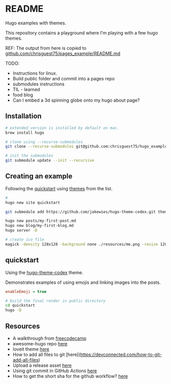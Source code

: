 # README

Hugo examples with themes.  

This repository contains a playground where I'm playing with a few hugo themes.  

REF: The output from here is copied to [github.com/chrisguest75/pages_example/README.md](https://github.com/chrisguest75/pages_example/blob/main/README.md)  

TODO:  

* Instructions for linux.
* Build public folder and commit into a pages repo
* submodules instructions
* TIL - learned
* food blog
* Can I embed a 3d spinning globe onto my hugo about page?  

## Installation

```sh
# extended version is installed by default on mac.
brew install hugo

# clone using --recurse-submodules 
git clone --recurse-submodules git@github.com:chrisguest75/hugo_examples.git

# init the submodules
git submodule update --init --recursive
```

## Creating an example

Following the [quickstart](https://gohugo.io/getting-started/quick-start/) using [themes](https://themes.gohugo.io/) from the list.  

```sh
#  
hugo new site quickstart

git submodule add https://github.com/jakewies/hugo-theme-codex.git themes/hugo-theme-codex

hugo new posts/my-first-post.md 
hugo new blog/my-first-blog.md         
hugo server -D
```

```sh
# create ico file
magick -density 128x128 -background none ./resources/me.png -resize 128x128 ./resources/favicon.ico
```

## quickstart

Using the [hugo-theme-codex](https://themes.gohugo.io/themes/hugo-theme-codex/) theme.  

Demonstrates examples of using emojis and linking images into the posts.  

```ini
enableEmoji = true
```

```sh
# build the final render in public directory 
cd quickstart
hugo -D
```

## Resources

* A walkthrough from [freecodecamp](https://www.freecodecamp.org/news/your-first-hugo-blog-a-practical-guide/)
* awesome-hugo repo [here](https://github.com/theNewDynamic/awesome-hugo)
* loveit theme [here](https://hugoloveit.com/)  
* How to add all files to git [here[(https://devconnected.com/how-to-git-add-all-files)  
* Upload a release asset [here](https://github.com/actions/upload-release-asset)  
* Using git commit in GitHub Actions [here](https://lannonbr.com/blog/2019-12-09-git-commit-in-actions)
* How to get the short sha for the github workflow? [here](https://stackoverflow.com/questions/59810838/how-to-get-the-short-sha-for-the-github-workflow) 
